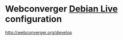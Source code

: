 # Webconverger [Debian Live](http://live.debian.net) configuration

<http://webconverger.org/develop>
